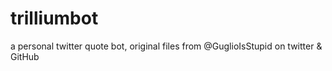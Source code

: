 # trilliumbot
a personal twitter quote bot, original files from @GuglioIsStupid on twitter &amp; GitHub
